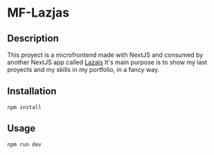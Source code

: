 # MF-Lazjas 

## Description
This proyect is a microfrontend made with NextJS and consumed by another NextJS app called [Lazajs](https://www.lazajs.com/lazaro)
It's main purpose is to show my last proyects and my skills in my portfolio, in a fancy way.

## Installation
```
npm install
```

## Usage
```
npm run dev
```